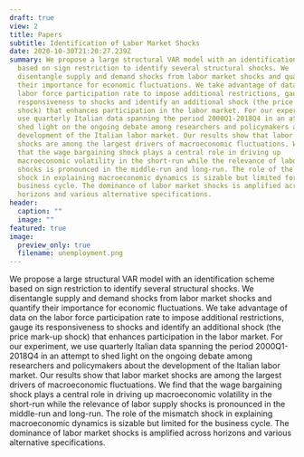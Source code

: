 ```yaml
---
draft: true
view: 2
title: Papers
subtitle: Identification of Labor Market Shocks
date: 2020-10-30T21:20:27.239Z
summary: We propose a large structural VAR model with an identification scheme
  based on sign restriction to identify several structural shocks. We
  disentangle supply and demand shocks from labor market shocks and quantify
  their importance for economic fluctuations. We take advantage of data on the
  labor force participation rate to impose additional restrictions, gauge its
  responsiveness to shocks and identify an additional shock (the price mark-up
  shock) that enhances participation in the labor market. For our experiment, we
  use quarterly Italian data spanning the period 2000Q1-2018Q4 in an attempt to
  shed light on the ongoing debate among researchers and policymakers about the
  development of the Italian labor market. Our results show that labor market
  shocks are among the largest drivers of macroeconomic fluctuations. We find
  that the wage bargaining shock plays a central role in driving up
  macroeconomic volatility in the short-run while the relevance of labor supply
  shocks is pronounced in the middle-run and long-run. The role of the mismatch
  shock in explaining macroeconomic dynamics is sizable but limited for the
  business cycle. The dominance of labor market shocks is amplified across
  horizons and various alternative specifications.
header:
  caption: ""
  image: ""
featured: true
image:
  preview_only: true
  filename: unemployment.png
---
```

We propose a large structural VAR model with an identification scheme based on sign restriction to identify several structural shocks. We disentangle supply and demand shocks from labor market shocks and quantify their importance for economic fluctuations. We take advantage of data on the labor force participation rate to impose additional restrictions, gauge its responsiveness to shocks and identify an additional shock (the price mark-up shock) that enhances participation in the labor market. For our experiment, we use quarterly Italian data spanning the period 2000Q1-2018Q4 in an attempt to shed light on the ongoing debate among researchers and policymakers about the development of the Italian labor market. Our results show that labor market shocks are among the largest drivers of macroeconomic fluctuations. We find that the wage bargaining shock plays a central role in driving up macroeconomic volatility in the short-run while the relevance of labor supply shocks is pronounced in the middle-run and long-run. The role of the mismatch shock in explaining macroeconomic dynamics is sizable but limited for the business cycle. The dominance of labor market shocks is amplified across horizons and various alternative specifications.